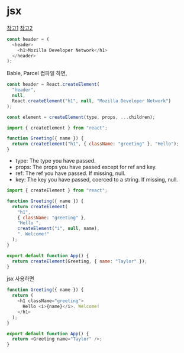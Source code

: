 # jsx

[참고1](https://ko.react.dev/reference/react)
[참고2](https://developer.mozilla.org/ko/docs/Learn_web_development/Core/Frameworks_libraries/React_interactivity_filtering_conditional_rendering)

```js
const header = (
  <header>
    <h1>Mozilla Developer Network</h1>
  </header>
);
```

Bable, Parcel 컴파일 하면,

```js
const header = React.createElement(
  "header",
  null,
  React.createElement("h1", null, "Mozilla Developer Network")
);
```

```js
const element = createElement(type, props, ...children);
```

```js
import { createElement } from "react";

function Greeting({ name }) {
  return createElement("h1", { className: "greeting" }, "Hello");
}
```

- type: The type you have passed.
- props: The props you have passed except for ref and key.
- ref: The ref you have passed. If missing, null.
- key: The key you have passed, coerced to a string. If missing, null.

```js
import { createElement } from "react";

function Greeting({ name }) {
  return createElement(
    "h1",
    { className: "greeting" },
    "Hello ",
    createElement("i", null, name),
    ". Welcome!"
  );
}

export default function App() {
  return createElement(Greeting, { name: "Taylor" });
}
```

jsx 사용하면

```js
function Greeting({ name }) {
  return (
    <h1 className="greeting">
      Hello <i>{name}</i>. Welcome!
    </h1>
  );
}

export default function App() {
  return <Greeting name="Taylor" />;
}
```
